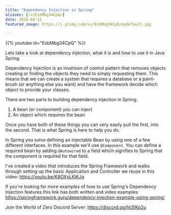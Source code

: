 ```yaml
---
title: "Dependency Injection in Spring"
aliases: [/v/EsbMbg34CpQ/]
date: 2018-04-12
featured_image: https://i.ytimg.com/vi/EsbMbg34CpQ/mqdefault.jpg

---
```


{{% youtube id="EsbMbg34CpQ" %}}

Lets take a look at dependency injection, what it is and how to use it in Java Spring.

Dependency Injection is an inversion of control pattern that removes objects creating or finding the objects they need to simply requesting them. This means that we can create a system that requires a database or a paint-brush (or anything else you want) and have the framework decide which object to provide your classes.

There are two parts to building dependency injection in Spring.

1. A bean (or component) you can inject
2. An object which requires the bean

Once you have both of these things you can very easily pull the first, into the second. That is what Spring is here to help you do.

In Spring you solve defining an injectable Bean by using one of a few different interfaces. In this example we'll use `@Component`. You can define a required bean by adding `@Autowired` to a field which signifies to Spring that the component is required for that field.

I've created a video that introduces the Spring Framework and walks through setting up the basic Application and Controller we reuse in this video: https://youtu.be/K8OXyLKjKJg

If you're looking for more examples of how to use Spring's Dependency Injection features this link has both written and video examples: https://springframework.guru/dependency-injection-example-using-spring/

Join the World of Zero Discord Server: https://discord.gg/hU5Kq2u